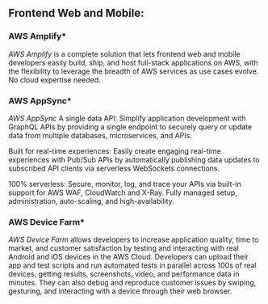 
## Frontend Web and Mobile:

### AWS Amplify\*

_AWS Amplify_ is a complete solution that lets frontend web and mobile developers easily build, ship, and host full-stack applications on AWS, with the flexibility to leverage the breadth of AWS services as use cases evolve. No cloud expertise needed.

### AWS AppSync\*

_AWS AppSync_ A single data API: Simplify application development with GraphQL APIs by providing a single endpoint to securely query or update data from multiple databases, microservices, and APIs.

Built for real-time experiences: Easily create engaging real-time experiences with Pub/Sub APIs by automatically publishing data updates to subscribed API clients via serverless WebSockets connections.

100% serverless: Secure, monitor, log, and trace your APIs via built-in support for AWS WAF, CloudWatch and X-Ray. Fully managed setup, administration, auto-scaling, and high-availability.

### AWS Device Farm\*

_AWS Device Farm_ allows developers to increase application quality, time to market, and customer satisfaction by testing and interacting with real Android and iOS devices in the AWS Cloud. Developers can upload their app and test scripts and run automated tests in parallel across 100s of real devices, getting results, screenshots, video, and performance data in minutes. They can also debug and reproduce customer issues by swiping, gesturing, and interacting with a device through their web browser.